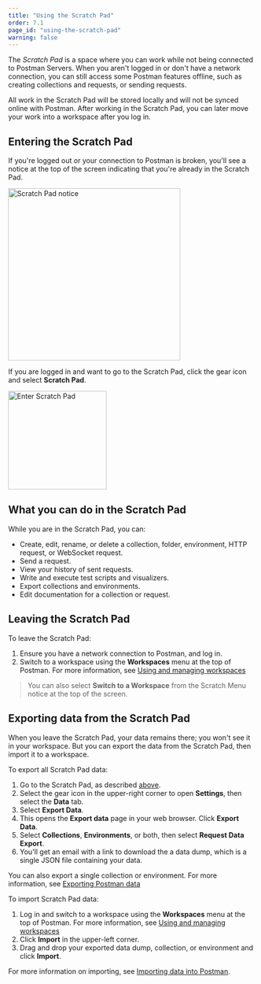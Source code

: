 ```yaml
---
title: "Using the Scratch Pad"
order: 7.1
page_id: "using-the-scratch-pad"
warning: false
---
```


The _Scratch Pad_ is a space where you can work while not being connected to Postman Servers. When you aren't logged in or don't have a network connection, you can still access some Postman features offline, such as creating collections and requests, or sending requests.

All work in the Scratch Pad will be stored locally and will not be synced online with Postman. After working in the Scratch Pad, you can later move your work into a workspace after you log in.

## Entering the Scratch Pad

If you're logged out or your connection to Postman is broken, you'll see a notice at the top of the screen indicating that you're already in the Scratch Pad.

<img alt="Scratch Pad notice" src="https://assets.postman.com/postman-docs/scratch-pad-notice.jpg" width="350px" />

If you are logged in and want to go to the Scratch Pad, click the gear icon and select **Scratch Pad**.

<img alt="Enter Scratch Pad" src="https://assets.postman.com/postman-docs/scratch-pad-enter.jpg" width="200px" />

## What you can do in the Scratch Pad

While you are in the Scratch Pad, you can:

* Create, edit, rename, or delete a collection, folder, environment, HTTP request, or WebSocket request.
* Send a request.
* View your history of sent requests.
* Write and execute test scripts and visualizers.
* Export collections and environments.
* Edit documentation for a collection or request.

## Leaving the Scratch Pad

To leave the Scratch Pad:

1. Ensure you have a network connection to Postman, and log in.
1. Switch to a workspace using the **Workspaces** menu at the top of Postman. For more information, see [Using and managing workspaces](/docs/collaborating-in-postman/using-workspaces/managing-workspaces/)

> You can also select **Switch to a Workspace** from the Scratch Menu notice at the top of the screen.

## Exporting data from the Scratch Pad

When you leave the Scratch Pad, your data remains there; you won't see it in your workspace. But you can export the data from the Scratch Pad, then import it to a workspace.

To export all Scratch Pad data:

1. Go to the Scratch Pad, as described [above](#entering-the-scratch-pad).
1. Select the gear icon in the upper-right corner to open **Settings**, then select the **Data** tab.
1. Select **Export Data**.
1. This opens the **Export data** page in your web browser. Click **Export Data**.
1. Select **Collections**, **Environments**, or both, then select **Request Data Export**.
1. You'll get an email with a link to download the a data dump, which is a single JSON file containing your data.

You can also export a single collection or environment. For more information, see [Exporting Postman data](/docs/getting-started/importing-and-exporting-data/#exporting-postman-data/)

To import Scratch Pad data:

1. Log in and switch to a workspace using the **Workspaces** menu at the top of Postman. For more information, see [Using and managing workspaces](/docs/collaborating-in-postman/using-workspaces/managing-workspaces/)
1. Click **Import** in the upper-left corner.
1. Drag and drop your exported data dump, collection, or environment and click **Import**.

For more information on importing, see [Importing data into Postman](/docs/getting-started/importing-and-exporting-data/#importing-data-into-postman/).
